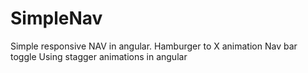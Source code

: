 # SimpleNav

Simple responsive NAV in angular.
Hamburger to X animation
Nav bar toggle
Using stagger animations in angular
